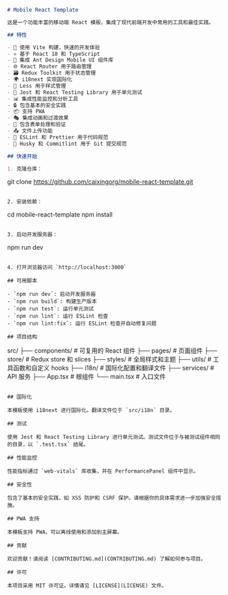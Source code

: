
```markdown
# Mobile React Template

这是一个功能丰富的移动端 React 模板，集成了现代前端开发中常用的工具和最佳实践。

## 特性

- 🚀 使用 Vite 构建，快速的开发体验
- ⚛️ 基于 React 18 和 TypeScript
- 📱 集成 Ant Design Mobile UI 组件库
- 🌐 React Router 用于路由管理
- 🗃️ Redux Toolkit 用于状态管理
- 🌍 i18next 实现国际化
- 🎨 Less 用于样式管理
- 🧪 Jest 和 React Testing Library 用于单元测试
- 📊 集成性能监控和分析工具
- 🔒 包含基本的安全实践
- 📦 支持 PWA
- 🎭 集成动画和过渡效果
- 📝 包含表单处理和验证
- 📤 文件上传功能
- 🧹 ESLint 和 Prettier 用于代码规范
- 📏 Husky 和 Commitlint 用于 Git 提交规范

## 快速开始

1. 克隆仓库：
   ```
   git clone https://github.com/caixingorg/mobile-react-template.git
   ```

2. 安装依赖：
   ```
   cd mobile-react-template
   npm install
   ```

3. 启动开发服务器：
   ```
   npm run dev
   ```

4. 打开浏览器访问 `http://localhost:3000`

## 可用脚本

- `npm run dev`: 启动开发服务器
- `npm run build`: 构建生产版本
- `npm run test`: 运行单元测试
- `npm run lint`: 运行 ESLint 检查
- `npm run lint:fix`: 运行 ESLint 检查并自动修复问题

## 项目结构

```
src/
├── components/     # 可复用的 React 组件
├── pages/          # 页面组件
├── store/          # Redux store 和 slices
├── styles/         # 全局样式和主题
├── utils/          # 工具函数和自定义 hooks
├── i18n/           # 国际化配置和翻译文件
├── services/       # API 服务
├── App.tsx         # 根组件
└── main.tsx        # 入口文件
```

## 国际化

本模板使用 i18next 进行国际化。翻译文件位于 `src/i18n` 目录。

## 测试

使用 Jest 和 React Testing Library 进行单元测试。测试文件位于与被测试组件相同的目录，以 `.test.tsx` 结尾。

## 性能监控

性能指标通过 `web-vitals` 库收集，并在 PerformancePanel 组件中显示。

## 安全性

包含了基本的安全实践，如 XSS 防护和 CSRF 保护。请根据你的具体需求进一步加强安全措施。

## PWA 支持

本模板支持 PWA，可以离线使用和添加到主屏幕。

## 贡献

欢迎贡献！请阅读 [CONTRIBUTING.md](CONTRIBUTING.md) 了解如何参与项目。

## 许可

本项目采用 MIT 许可证。详情请见 [LICENSE](LICENSE) 文件。
```
